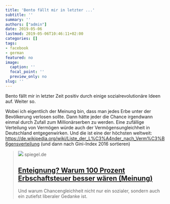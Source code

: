 ```yaml
---
title: 'Bento fällt mir in letzter ...'
subtitle: ''
summary: ''
authors: ["admin"]
date: 2019-05-06
lastmod: 2019-05-06T10:46:11+02:00
categories: []
tags:
- facebook
- german
featured: no
image:
  caption: ''
  focal_point: ''
  preview_only: no
slug: ''
---
```

Bento fällt mir in letzter Zeit positiv durch einige sozialrevolutionäre Ideen auf. Weiter so. 

Wobei ich eigentlich der Meinung bin, dass man jedes Erbe unter der Bevölkerung verlosen sollte. Dann hätte jeder die Chance irgendwann einmal durch Zufall zum Millionärserben zu werden. Eine zufällige Verteilung von Vermögen würde auch der Vermögensungleichheit in Deutschland entgegenwirken. Und die ist eine der höchsten weltweit: https://de.wikipedia.org/wiki/Liste_der_L%C3%A4nder_nach_Verm%C3%B6gensverteilung (und dann nach Gini-Index 2016 sortieren)
> [![](https://cdn.prod.www.spiegel.de/images/d7807bbd-c8b9-4d40-8725-de68a59db319_w1280_r1.77_fpx67_fpy55.jpg)](https://www.bento.de/politik/enteignung-warum-100-prozent-erbschaftssteuer-besser-waeren-meinung-a-1fcb190a-d6d6-4622-8c6c-721b8848c361)
> spiegel.de
> ## [Enteignung? Warum 100 Prozent Erbschaftsteuer besser wären (Meinung)](https://www.bento.de/politik/enteignung-warum-100-prozent-erbschaftssteuer-besser-waeren-meinung-a-1fcb190a-d6d6-4622-8c6c-721b8848c361)
>
>Und warum Chancengleichheit nicht nur ein sozialer, sondern auch ein zutiefst liberaler Gedanke ist.


